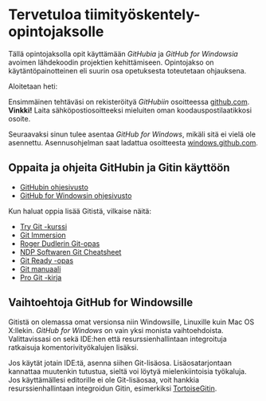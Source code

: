 # Tervetuloa tiimityöskentely-opintojaksolle

Tällä opintojaksolla opit käyttämään _GitHubia_ ja _GitHub for Windowsia_ avoimen lähdekoodin projektien kehittämiseen. Opintojakso on käytäntöpainotteinen eli suurin osa opetuksesta toteutetaan ohjauksena.

Aloitetaan heti:

Ensimmäinen tehtäväsi on rekisteröityä _GitHubiin_ osoitteessa [github.com](https://github.com/). **Vinkki!** Laita sähköpostiosoitteeksi mieluiten oman koodauspostilaatikkosi osoite.

Seuraavaksi sinun tulee asentaa _GitHub for Windows_, mikäli sitä ei vielä ole asennettu. Asennusohjelman saat ladattua osoitteesta [windows.github.com](https://windows.github.com/).

## Oppaita ja ohjeita GitHubin ja Gitin käyttöön

* [GitHubin ohjesivusto](https://help.github.com/)
* [GitHub for Windowsin ohjesivusto](http://windows.github.com/help.html)

Kun haluat oppia lisää Gitistä, vilkaise näitä:

* [Try Git -kurssi](http://try.github.io/)
* [Git Immersion](http://gitimmersion.com/)
* [Roger Dudlerin Git-opas](http://rogerdudler.github.io/git-guide/)
* [NDP Softwaren Git Cheatsheet](http://www.ndpsoftware.com/git-cheatsheet.html)
* [Git Ready -opas](http://gitready.com/)
* [Git manuaali](http://git-scm.com/docs)
* [Pro Git -kirja](http://git-scm.com/book)

## Vaihtoehtoja GitHub for Windowsille

Gitistä on olemassa omat versionsa niin Windowsille, Linuxille kuin Mac OS X:llekin. _GitHub for Windows_ on vain yksi monista vaihtoehdoista. Valittavissasi on sekä IDE:hen että resurssienhallintaan integroituja ratkaisuja komentorivityökalujen lisäksi.

Jos käytät jotain IDE:tä, asenna siihen Git-lisäosa. Lisäosatarjontaan kannattaa muutenkin tutustua, sieltä voi löytyä mielenkiintoisia työkaluja. Jos käyttämällesi editorille ei ole Git-lisäosaa, voit hankkia resurssienhallintaan integroidun Gitin, esimerkiksi [TortoiseGitin](https://code.google.com/p/tortoisegit/).
